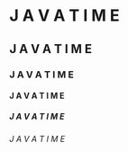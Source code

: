 # J A V A T I M E 
## J A V A T I M E
### J A V A T I M E
#### J A V A T I M E
##### J A V A T I M E
###### J A V A T I M E
